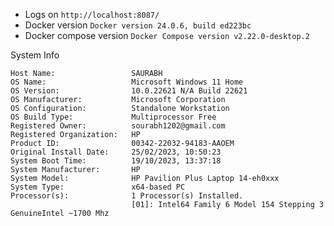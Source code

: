 - Logs on ```http://localhost:8087/```
- Docker version ```Docker version 24.0.6, build ed223bc```
- Docker compose version ```Docker Compose version v2.22.0-desktop.2```

System Info

```
Host Name:                 SAURABH
OS Name:                   Microsoft Windows 11 Home
OS Version:                10.0.22621 N/A Build 22621
OS Manufacturer:           Microsoft Corporation
OS Configuration:          Standalone Workstation
OS Build Type:             Multiprocessor Free
Registered Owner:          sourabh1202@gmail.com
Registered Organization:   HP
Product ID:                00342-22032-94183-AAOEM
Original Install Date:     25/02/2023, 10:50:23
System Boot Time:          19/10/2023, 13:37:18
System Manufacturer:       HP
System Model:              HP Pavilion Plus Laptop 14-eh0xxx
System Type:               x64-based PC
Processor(s):              1 Processor(s) Installed.
                           [01]: Intel64 Family 6 Model 154 Stepping 3 GenuineIntel ~1700 Mhz
                           
```

